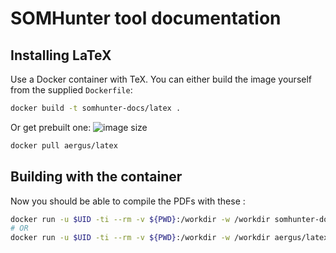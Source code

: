 # SOMHunter tool documentation

## Installing LaTeX

Use a Docker container with TeX. You can either build the image yourself from the supplied `Dockerfile`:
```sh
docker build -t somhunter-docs/latex .
```

Or get prebuilt one:
![image size](https://img.shields.io/docker/image-size/aergus/latex)

```sh
docker pull aergus/latex
```
## Building with the container
Now you should be able to compile the PDFs with these :
```sh
docker run -u $UID -ti --rm -v ${PWD}:/workdir -w /workdir somhunter-docs/latex make
# OR
docker run -u $UID -ti --rm -v ${PWD}:/workdir -w /workdir aergus/latex make
```
